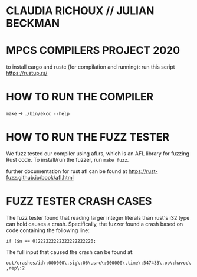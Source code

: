 # CLAUDIA RICHOUX // JULIAN BECKMAN
# MPCS COMPILERS PROJECT 2020

to install cargo and rustc (for compilation and running): run this script https://rustup.rs/

# HOW TO RUN THE COMPILER

`make` -> `./bin/ekcc --help`

# HOW TO RUN THE FUZZ TESTER

We fuzz tested our compiler using afl.rs, which is an AFL library for fuzzing Rust code. To install/run the fuzzer, run `make fuzz`.

further documentation for rust afl can be found at https://rust-fuzz.github.io/book/afl.html

# FUZZ TESTER CRASH CASES

The fuzz tester found that reading larger integer literals than rust's i32 type can hold causes a crash.
Specifically, the fuzzer found a crash based on code containing the following line:

```if ($n == 0)222222222222222222220;```

The full input that caused the crash can be found at:

```out/crashes/id\:000000\,sig\:06\,src\:000000\,time\:547433\,op\:havoc\,rep\:2```
